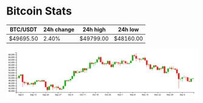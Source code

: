 # Bitcoin Stats

BTC/USDT|24h change|24h high|24h low|
|---|---|---|---|
|$49695.50|2.40%|$49799.00|$48160.00|

<img src="./chart.svg">
